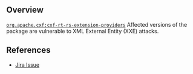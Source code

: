 ## Overview
[`org.apache.cxf:cxf-rt-rs-extension-providers`](http://search.maven.org/#search%7Cga%7C1%7Ca%3A%22cxf-rt-rs-extension-providers%22)
Affected versions of the package are vulnerable to XML External Entity (XXE) attacks.

## References
- [Jira Issue](https://issues.apache.org/jira/browse/CXF-6217)
